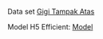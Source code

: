 Data set
[Gigi Tampak Atas](https://drive.google.com/drive/folders/1zsL39KIp8F7F2wztOY3ynakok_6pBiIr?usp=sharing)

Model H5 Efficient:
[Model](https://drive.google.com/file/d/1xERAflVZEtXZ0_i5Cl5hVVGnCgI5l_j9/view?usp=sharing)
